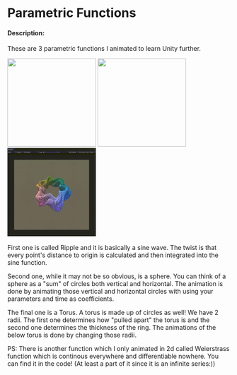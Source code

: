 # Parametric Functions

#### Description:
These are 3 parametric functions I animated to learn Unity further.

<img src="https://github.com/Reztreal/ParametricFunctions/blob/master/Gifs%20./1672690955663.gif" width="200" height="200"/>
<img src="https://github.com/Reztreal/ParametricFunctions/blob/master/Gifs%20./1672690951222.gif" width="200" height="200"/>
<img src="https://github.com/Reztreal/ParametricFunctions/blob/master/Gifs%20./1672690947495.gif" width="200" height="200"/>


First one is called Ripple and it is basically a sine wave. The twist is that every point's distance to origin is calculated and then integrated into the sine function.

Second one, while it may not be so obvious, is a sphere. You can think of a sphere as a "sum" of circles both vertical and horizontal. The animation is done by animating those vertical and horizontal circles with using your parameters and time as coefficients.

The final one is a Torus. A torus is made up of circles as well! We have 2 radii. The first one determines how "pulled apart" the torus is and the second one determines the thickness of the ring. The animations of the below torus is done by changing those radii.


PS: There is another function which I only animated in 2d called Weierstrass function which is continous everywhere and differentiable nowhere. You can find it in the code! (At least a part of it since it is an infinite series:))
